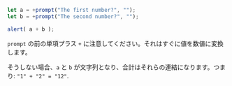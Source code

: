 

```js run demo
let a = +prompt("The first number?", "");
let b = +prompt("The second number?", "");

alert( a + b );
```

`prompt` の前の単項プラス `+` に注意してください。それはすぐに値を数値に変換します。

そうしない場合、`a` と `b` が文字列となり、合計はそれらの連結になります。つまり: `"1" + "2" = "12"`.
